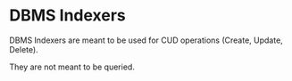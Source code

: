 # DBMS Indexers

DBMS Indexers are meant to be used for CUD operations (Create, Update, Delete).

They are not meant to be queried.